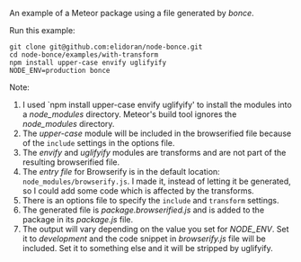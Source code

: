 An example of a Meteor package using a file generated by *bonce*.

Run this example:

```
git clone git@github.com:elidoran/node-bonce.git
cd node-bonce/examples/with-transform
npm install upper-case envify uglifyify
NODE_ENV=production bonce
```

Note:

1. I used `npm install upper-case envify uglifyify' to install the modules into a *node_modules* directory. Meteor's build tool ignores the *node_modules* directory.
2. The *upper-case* module will be included in the browserified file because of the `include` settings in the options file.
3. The *envify* and *uglifyify* modules are transforms and are not part of the resulting browserified file.
4. The *entry file* for Browserify is in the default location: `node_modules/browserify.js`. I made it, instead of letting it be generated, so I could add some code which is affected by the transforms.
5. There is an options file to specify the `include` and `transform` settings.
6. The generated file is *package.browserified.js* and is added to the package in its *package.js* file.
7. The output will vary depending on the value you set for *NODE_ENV*. Set it to *development* and the code snippet in *browserify.js* file will be included. Set it to something else and it will be stripped by uglifyify.
